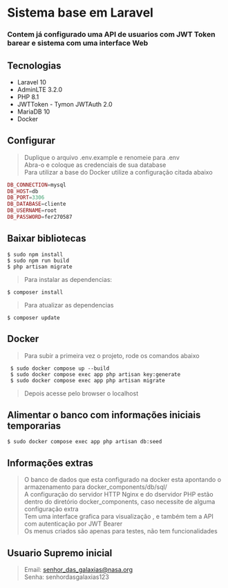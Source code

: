 # Sistema base em Laravel
### Contem já configurado uma API de usuarios com JWT Token barear e sistema com uma interface Web 

## Tecnologias

- Laravel 10 <br>
- AdminLTE 3.2.0 <br>
- PHP 8.1 <br>
- JWTToken - Tymon JWTAuth 2.0 <br>
- MariaDB 10 <br>
- Docker <br>

## Configurar

> Duplique o arquivo .env.example e renomeie para .env <br>
> Abra-o e coloque as credenciais de sua database <br> 
> Para utilizar a base do Docker utilize a configuração citada abaixo

```php
DB_CONNECTION=mysql 
DB_HOST=db 
DB_PORT=3306 
DB_DATABASE=cliente 
DB_USERNAME=root 
DB_PASSWORD=fer270587 
```

## Baixar bibliotecas

` $ sudo npm install ` <br>
` $ sudo npm run build ` <br>
` $ php artisan migrate ` <br>

> Para instalar as dependencias: 

`$ composer install` <br>

> Para atualizar as dependencias

`$ composer update` <br>

## Docker 

> Para subir a primeira vez o projeto, rode os comandos abaixo

` $ sudo docker compose up --build`  <br>
` $ sudo docker compose exec app php artisan key:generate` <br>
` $ sudo docker compose exec app php artisan migrate` <br>

> Depois acesse pelo browser o localhost


## Alimentar o banco com informações iniciais temporarias

` $ sudo docker compose exec app php artisan db:seed ` <br>

## Informações extras
> O banco de dados que esta configurado na docker esta apontando o armazenamento para docker_components/db/sql/ <br>
> A configuração do servidor HTTP Nginx e do dservidor PHP estão dentro do diretório docker_components, caso necessite de alguma configuração extra <br>
> Tem uma interface grafica para visualização , e também tem a API com autenticação por JWT Bearer<br>
> Os menus criados são apenas para testes, não tem funcionalidades <br>

## Usuario Supremo inicial
> Email: senhor_das_galaxias@nasa.org<br>
> Senha: senhordasgalaxias123<br>
